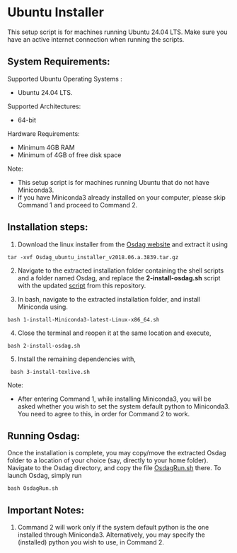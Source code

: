 # Ubuntu Installer 

This setup script is for machines running Ubuntu 24.04 LTS. Make sure you have an active internet connection when running the scripts.


## System Requirements:

Supported Ubuntu Operating Systems : 
- Ubuntu 24.04 LTS.
	
Supported Architectures:
- 64-bit

Hardware Requirements:
- Minimum 4GB RAM
- Minimum of 4GB of free disk space
 
Note:
- This setup script is for machines running Ubuntu that do not have Miniconda3.  
- If you have Miniconda3 already installed on your computer, please skip Command 1 and proceed to Command 2.
 

## Installation steps:

1) Download the linux installer from the [Osdag website](https://osdag.fossee.in/resources/downloads) and extract it using
```
tar -xvf Osdag_ubuntu_installer_v2018.06.a.3839.tar.gz
```
2) Navigate to the extracted installation folder containing the shell scripts and a folder named Osdag, and replace the **2-install-osdag.sh** script with the updated [script](https://github.com/Nandagopalvs25/UbuntuInstaller/blob/master/2-install-osdag.sh) from this repository.

3) In bash, navigate to the extracted installation folder, and  install Miniconda using. 
	
```
bash 1-install-Miniconda3-latest-Linux-x86_64.sh
```
4) Close the terminal and reopen it at the same location and execute, 
```
bash 2-install-osdag.sh
```
5) Install the remaining dependencies with,
```
 bash 3-install-texlive.sh
```

Note: 
- After entering Command 1, while installing Miniconda3, you will be asked whether you wish to set the system default python to Miniconda3. You need to agree to this, in order for Command 2 to work. 
    
	
## Running Osdag:


Once the installation is complete, you may copy/move the extracted Osdag folder to a location of your choice (say, directly to your home folder). Navigate to the Osdag directory, and copy the file [OsdagRun.sh](https://github.com/Nandagopalvs25/UbuntuInstaller/blob/master/OsdagRun.sh) there. To launch Osdag, simply run
```
bash OsdagRun.sh
```
			
     
	
## Important Notes:


1) Command 2 will work only if the system default python is the one installed through Miniconda3. Alternatively, you may specify the (installed) python you wish to use, in Command 2.
